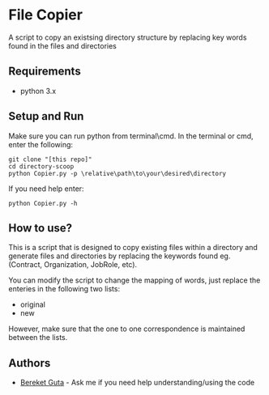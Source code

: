 # File Copier
A script to copy an existsing directory structure by replacing key words found in the files and directories
## Requirements
* python 3.x

## Setup and Run
Make sure you can run python from terminal\cmd. In the terminal or cmd, enter the following:
```
git clone "[this repo]"
cd directory-scoop
python Copier.py -p \relative\path\to\your\desired\directory
```
If you need help enter:
```
python Copier.py -h
```

## How to use?
This is a script that is designed to copy existing files within a directory and generate 
files and directories by replacing the keywords found eg. (Contract, Organization, JobRole, etc).

You can modify the script to change the mapping of words, just replace the enteries in the following two lists:
* original
* new

However, make sure that the one to one correspondence is maintained between the lists.

## Authors
* [Bereket Guta](https://github.com/bguta) - Ask me if you need help understanding/using the code
